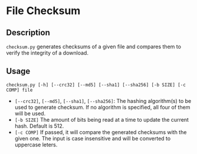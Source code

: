 # File Checksum

## Description
`checksum.py` generates checksums of a given file and compares them to verify the integrity of a download.

## Usage
`checksum.py [-h] [--crc32] [--md5] [--sha1] [--sha256] [-b SIZE] [-c COMP] file`

- `[--crc32]`, `[--md5]`, `[--sha1]`, `[--sha256]`: The hashing algorithm(s) to be used to generate checksum. If no algorithm is specified, all four of them will be used.
- `[-b SIZE]` The amount of bits being read at a time to update the current hash. Default is 512.
- `[-c COMP]` If passed, it will compare the generated checksums with the given one. The input is case insensitive and will be converted to uppercase leters.